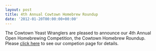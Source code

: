 ```yaml
---
layout: post
title: 4th Annual Cowtown Homebrew Roundup
date: '2012-01-20T00:00:00+00:00'
---
```

<p>The Cowtown Yeast Wranglers are pleased to announce our 4th Annual Open Homebrewing Competition&#44; the Cowtown Homebrew&#160;Roundup.&#160; Please <a target="_self" href="http://www.yeastwranglers.ca/roundup">click here</a>&#160;to see our competion page for details.</p>
